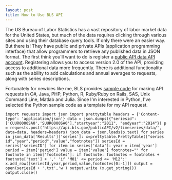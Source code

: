 ```yaml
---
layout: post
title: How to Use BLS API
---
```


The US Bureau of Labor Statistics has a vast repository of labor market data for the United States, but much of the data requires clicking through various sites and using their database query tools. If only there were an easier way. But there is! They have public and private APIs (application programming interface) that allow programmers to retrieve any published data in JSON format. The first think you'll want to do is register a [public API data API account](https://data.bls.gov/registrationEngine/). Registering allows you to access version 2.0 of the API, providing access to additional data more frequently. There is additional functionality such as the ability to add calculations and annual averages to requests, along with series descriptions. 

Fortunately for newbies like me, BLS provides [sample code](https://www.bls.gov/developers/api_sample_code.htm) for making API requests in C#, Java, PHP, Python, R, Ruby/Ruby on Rails, SAS, Unix Command Line, Matlab and Julia. Since I'm interested in Python, I've selected the Python sample code as a template for my API request. 

`
import requests
import json
import prettytable
headers = {'Content-type': 'application/json'}
data = json.dumps({"seriesid": ['CUUR0000SA0','SUUR0000SA0'],"startyear":"2011", "endyear":"2014"})
p = requests.post('https://api.bls.gov/publicAPI/v2/timeseries/data/', data=data, headers=headers)
json_data = json.loads(p.text)
for series in json_data['Results']['series']:
    x=prettytable.PrettyTable(["series id","year","period","value","footnotes"])
    seriesId = series['seriesID']
    for item in series['data']:
        year = item['year']
        period = item['period']
        value = item['value']
        footnotes=""
        for footnote in item['footnotes']:
            if footnote:
                footnotes = footnotes + footnote['text'] + ','
       'if 'M01' <= period <= 'M12':'
            x.add_row([seriesId,year,period,value,footnotes[0:-1]])
    output = open(seriesId + '.txt','w')
    output.write (x.get_string())
    output.close()
`
